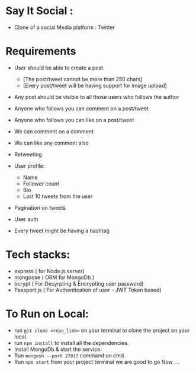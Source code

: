 # Say It Social : 

- Clone of a social Media platform : Twitter 

# Requirements

- User should be able to create a post
    - [The post/tweet cannot be more than 250 chars]
    - [Every post/tweet will be having support for image upload]

- Any post should be visible to all those users who follows the author
- Anyone who follows you can comment on a post/tweet
- Anyone who follows you can like on a post/tweet
- We can comment on a comment
- We can like any comment also
- Retweeting

- User profile:
    - Name
    - Follower count
    - Bio
    - Last 10 tweets from the user

- Pagination on tweets 
- User auth 

- Every tweet might be having a hashtag


# Tech stacks:

- express ( for Node.js server)
- mongoose ( ORM for MongoDb )
- bcrypt ( For Decyrpting & Encrypting user password)
- Passport.js ( For Authentication of user - JWT Token based)

# To Run on Local:

- run `git clone <repo_link>` on your terminal to clone the project on your local.
- run `npm install` to install all the dependencies.
- Install MongoDb & start the service.
- Run `mongosh --port 27017` command on cmd.
- Run `npm start` from your project terminal
     we are good to go Now ....